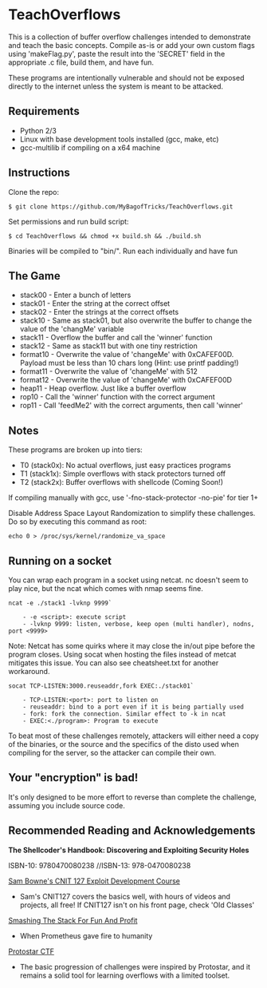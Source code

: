 # TeachOverflows

This is a collection of buffer overflow challenges intended to demonstrate and teach the basic concepts. Compile as-is or add your own custom flags using 'makeFlag.py', paste the result into the 'SECRET' field in the appropriate .c file, build them, and have fun.

These programs are intentionally vulnerable and should not be exposed directly to the internet unless the system is meant to be attacked.

## Requirements
- Python 2/3
- Linux with base development tools installed (gcc, make, etc)
- gcc-multilib if compiling on a x64 machine

## Instructions

Clone the repo:

`$ git clone https://github.com/MyBagofTricks/TeachOverflows.git`

Set permissions and run build script: 

`$ cd TeachOverflows && chmod +x build.sh && ./build.sh`

Binaries will be compiled to "bin/". Run each individually and have fun

## The Game

- stack00 - Enter a bunch of letters
- stack01 - Enter the string at the correct offset
- stack02 - Enter the strings at the correct offsets
- stack10 - Same as stack01, but also overwrite the buffer to change the value of the 'changMe' variable
- stack11 - Overflow the buffer and call the 'winner' function
- stack12 - Same as stack11 but with one tiny restriction
- format10 - Overwrite the value of 'changeMe' with 0xCAFEF00D. Payload must be less than 10 chars long (Hint: use printf padding!)
- format11 - Overwrite the value of 'changeMe' with 512
- format12 - Overwrite the value of 'changeMe' with 0xCAFEF00D
- heap11   - Heap overflow. Just like a buffer overflow
- rop10 - Call the 'winner' function with the correct argument
- rop11 - Call 'feedMe2' with the correct arguments, then call 'winner'

## Notes

These programs are broken up into tiers:

- T0 (stack0x): No actual overflows, just easy practices programs
- T1 (stack1x): Simple overflows with stack protectors turned off
- T2 (stack2x): Buffer overflows with shellcode (Coming Soon!)

If compiling manually with gcc, use '-fno-stack-protector -no-pie' for tier 1+

Disable Address Space Layout Randomization to simplify these challenges. Do so by executing this command as root:

`echo 0 > /proc/sys/kernel/randomize_va_space`

## Running on a socket

You can wrap each program in a socket using netcat. nc doesn't seem to play nice, but the ncat which comes with nmap seems fine. 
```
ncat -e ./stack1 -lvknp 9999`

    - -e <script>: execute script
    - -lvknp 9999: listen, verbose, keep open (multi handler), nodns, port <9999>
```
Note: Netcat has some quirks where it may close the in/out pipe before the program closes. Using socat when hosting the files instead of metcat mitigates this issue. You can also see cheatsheet.txt for another workaround.
```
socat TCP-LISTEN:3000.reuseaddr,fork EXEC:./stack01`

    - TCP-LISTEN:<port>: port to listen on
    - reuseaddr: bind to a port even if it is being partially used
    - fork: fork the connection. Similar effect to -k in ncat
    - EXEC:<./program>: Program to execute
```
To beat most of these challenges remotely, attackers will either need a copy of the binaries, or the source and the specifics of the disto used when compiling for the server, so the attacker can compile their own.

## Your "encryption" is bad!
It's only designed to be more effort to reverse than complete the challenge, assuming you include source code. 

## Recommended Reading and Acknowledgements
**The Shellcoder's Handbook: Discovering and Exploiting Security Holes**

ISBN-10: 9780470080238 //ISBN-13: 978-0470080238


[Sam Bowne's CNIT 127 Exploit Development Course](https://samsclass.info/) 
- Sam's CNIT127 covers the basics well, with hours of videos and projects, all free! If CNIT127 isn't on his front page, check 'Old Classes'


[Smashing The Stack For Fun And Profit](http://www-inst.eecs.berkeley.edu/~cs161/fa08/papers/stack_smashing.pdf)
- When Prometheus gave fire to humanity


[Protostar CTF](https://www.vulnhub.com/entry/exploit-exercises-protostar-v2,32/)
- The basic progression of challenges were inspired by Protostar, and it remains a solid tool for learning overflows with a limited toolset.
